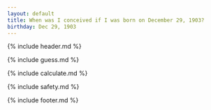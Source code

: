 ```yaml
---
layout: default
title: When was I conceived if I was born on December 29, 1903?
birthday: Dec 29, 1903
---
```


{% include header.md %}

{% include guess.md %}

{% include calculate.md %}

{% include safety.md %}

{% include footer.md %}



